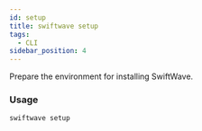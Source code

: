 ```yaml
---
id: setup
title: swiftwave setup
tags:
  - CLI
sidebar_position: 4
---
```


Prepare the environment for installing SwiftWave.

### Usage

```
swiftwave setup
```


